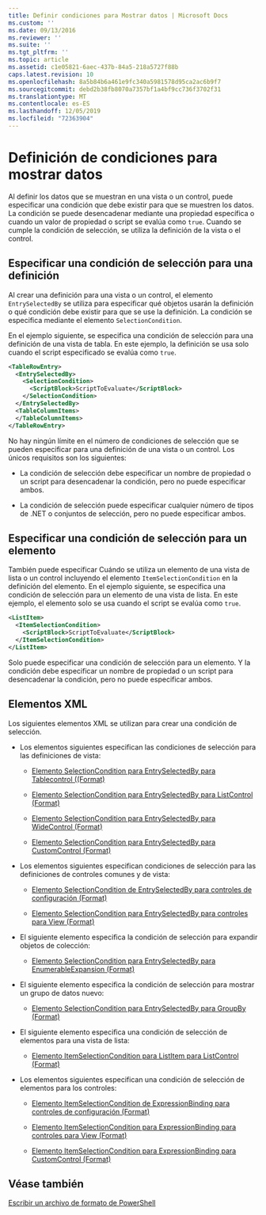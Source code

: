 ```yaml
---
title: Definir condiciones para Mostrar datos | Microsoft Docs
ms.custom: ''
ms.date: 09/13/2016
ms.reviewer: ''
ms.suite: ''
ms.tgt_pltfrm: ''
ms.topic: article
ms.assetid: c1e05821-6aec-437b-84a5-218a5727f88b
caps.latest.revision: 10
ms.openlocfilehash: 8a5b84b6a461e9fc340a5981578d95ca2ac6b9f7
ms.sourcegitcommit: debd2b38fb8070a7357bf1a4bf9cc736f3702f31
ms.translationtype: MT
ms.contentlocale: es-ES
ms.lasthandoff: 12/05/2019
ms.locfileid: "72363904"
---
```

# <a name="defining-conditions-for-displaying-data"></a>Definición de condiciones para mostrar datos

Al definir los datos que se muestran en una vista o un control, puede especificar una condición que debe existir para que se muestren los datos. La condición se puede desencadenar mediante una propiedad específica o cuando un valor de propiedad o script se evalúa como `true`. Cuando se cumple la condición de selección, se utiliza la definición de la vista o el control.

## <a name="specifying-a-selection-condition-for-a-definition"></a>Especificar una condición de selección para una definición

Al crear una definición para una vista o un control, el elemento `EntrySelectedBy` se utiliza para especificar qué objetos usarán la definición o qué condición debe existir para que se use la definición. La condición se especifica mediante el elemento `SelectionCondition`.

En el ejemplo siguiente, se especifica una condición de selección para una definición de una vista de tabla. En este ejemplo, la definición se usa solo cuando el script especificado se evalúa como `true`.

```xml
<TableRowEntry>
  <EntrySelectedBy>
    <SelectionCondition>
      <ScriptBlock>ScriptToEvaluate</ScriptBlock>
    </SelectionCondition>
  </EntrySelectedBy>
  <TableColumnItems>
  </TableColumnItems>
</TableRowEntry>

```

No hay ningún límite en el número de condiciones de selección que se pueden especificar para una definición de una vista o un control. Los únicos requisitos son los siguientes:

- La condición de selección debe especificar un nombre de propiedad o un script para desencadenar la condición, pero no puede especificar ambos.

- La condición de selección puede especificar cualquier número de tipos de .NET o conjuntos de selección, pero no puede especificar ambos.

## <a name="specifying-a-selection-condition-for-an-item"></a>Especificar una condición de selección para un elemento

También puede especificar Cuándo se utiliza un elemento de una vista de lista o un control incluyendo el elemento `ItemSelectionCondition` en la definición del elemento. En el ejemplo siguiente, se especifica una condición de selección para un elemento de una vista de lista. En este ejemplo, el elemento solo se usa cuando el script se evalúa como `true`.

```xml
<ListItem>
  <ItemSelectionCondition>
    <ScriptBlock>ScriptToEvaluate</ScriptBlock>
  </ItemSelectionCondition>
</ListItem>

```

Solo puede especificar una condición de selección para un elemento. Y la condición debe especificar un nombre de propiedad o un script para desencadenar la condición, pero no puede especificar ambos.

## <a name="xml-elements"></a>Elementos XML

 Los siguientes elementos XML se utilizan para crear una condición de selección.

- Los elementos siguientes especifican las condiciones de selección para las definiciones de vista:

    - [Elemento SelectionCondition para EntrySelectedBy para Tablecontrol ((Format)](./selectioncondition-element-for-entryselectedby-for-tablecontrol-format.md)

    - [Elemento SelectionCondition para EntrySelectedBy para ListControl (Format)](./selectioncondition-element-for-entryselectedby-for-listcontrol-format.md)

    - [Elemento SelectionCondition para EntrySelectedBy para WideControl (Format)](./selectioncondition-element-for-entryselectedby-for-widecontrol-format.md)

    - [Elemento SelectionCondition para EntrySelectedBy para CustomControl (Format)](./selectioncondition-element-for-entryselectedby-for-customcontrol-format.md)

- Los elementos siguientes especifican condiciones de selección para las definiciones de controles comunes y de vista:

    - [Elemento SelectionCondition de EntrySelectedBy para controles de configuración (Format)](./selectioncondition-element-for-entryselectedby-for-controls-for-configuration-format.md)

    - [Elemento SelectionCondition para EntrySelectedBy para controles para View (Format)](./selectioncondition-element-for-entryselectedby-for-controls-for-view-format.md)

- El siguiente elemento especifica la condición de selección para expandir objetos de colección:

    - [Elemento SelectionCondition para EntrySelectedBy para EnumerableExpansion (Format)](./selectioncondition-element-for-entryselectedby-for-enumerableexpansion-format.md)

- El siguiente elemento especifica la condición de selección para mostrar un grupo de datos nuevo:

    - [Elemento SelectionCondition para EntrySelectedBy para GroupBy (Format)](./selectioncondition-element-for-entryselectedby-for-groupby-format.md)

- El siguiente elemento especifica una condición de selección de elementos para una vista de lista:

    - [Elemento ItemSelectionCondition para ListItem para ListControl (Format)](./itemselectioncondition-element-for-listitem-for-listcontrol-format.md)

- Los elementos siguientes especifican una condición de selección de elementos para los controles:

    - [Elemento ItemSelectionCondition de ExpressionBinding para controles de configuración (Format)](./itemselectioncondition-element-for-expressionbinding-for-controls-for-configuration-format.md)

    - [Elemento ItemSelectionCondition para ExpressionBinding para controles para View (Format)](./itemselectioncondition-element-for-expressionbinding-for-controls-for-view-format.md)

    - [Elemento ItemSelectionCondition para ExpressionBinding para CustomControl (Format)](./itemselectioncondition-element-for-expressionbinding-for-customcontrol-format.md)

## <a name="see-also"></a>Véase también

[Escribir un archivo de formato de PowerShell](./writing-a-powershell-formatting-file.md)
